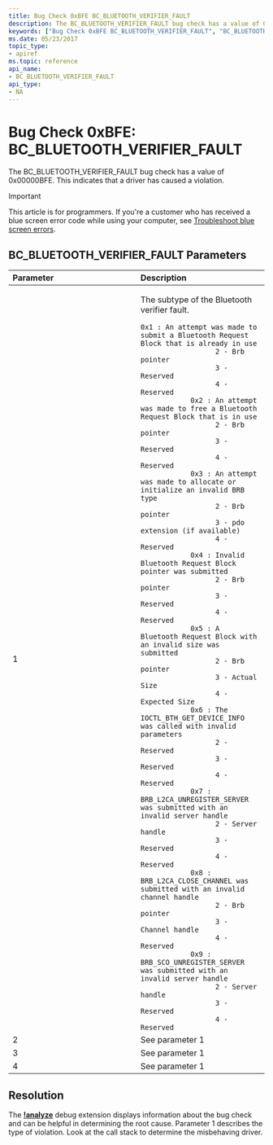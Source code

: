 ```yaml
---
title: Bug Check 0xBFE BC_BLUETOOTH_VERIFIER_FAULT
description: The BC_BLUETOOTH_VERIFIER_FAULT bug check has a value of 0x00000BFE. This indicates that a driver has caused a violation.
keywords: ["Bug Check 0xBFE BC_BLUETOOTH_VERIFIER_FAULT", "BC_BLUETOOTH_VERIFIER_FAULT"]
ms.date: 05/23/2017
topic_type:
- apiref
ms.topic: reference
api_name:
- BC_BLUETOOTH_VERIFIER_FAULT
api_type:
- NA
---
```


# Bug Check 0xBFE: BC\_BLUETOOTH\_VERIFIER\_FAULT


The BC\_BLUETOOTH\_VERIFIER\_FAULT bug check has a value of 0x00000BFE. This indicates that a driver has caused a violation.

> [!IMPORTANT]
> This article is for programmers. If you're a customer who has received a blue screen error code while using your computer, see [Troubleshoot blue screen errors](https://www.windows.com/stopcode).


## BC\_BLUETOOTH\_VERIFIER\_FAULT Parameters


<table>
<colgroup>
<col width="50%" />
<col width="50%" />
</colgroup>
<thead>
<tr class="header">
<th align="left">Parameter</th>
<th align="left">Description</th>
</tr>
</thead>
<tbody>
<tr class="odd">
<td align="left">1</td>
<td align="left"><p>The subtype of the Bluetooth verifier fault.</p>
<div class="code">
<code>0x1 : An attempt was made to submit a Bluetooth Request Block that is already in use
                  2 - Brb pointer
                  3 - Reserved
                  4 - Reserved
            0x2 : An attempt was made to free a Bluetooth Request Block that is in use
                  2 - Brb pointer
                  3 - Reserved
                  4 - Reserved
            0x3 : An attempt was made to allocate or initialize an invalid BRB type
                  2 - Brb pointer
                  3 - pdo extension (if available)
                  4 - Reserved
            0x4 : Invalid Bluetooth Request Block pointer was submitted
                  2 - Brb pointer
                  3 - Reserved
                  4 - Reserved
            0x5 : A Bluetooth Request Block with an invalid size was submitted
                  2 - Brb pointer
                  3 - Actual Size
                  4 - Expected Size
            0x6 : The IOCTL_BTH_GET_DEVICE_INFO was called with invalid parameters
                  2 - Reserved
                  3 - Reserved
                  4 - Reserved
            0x7 : BRB_L2CA_UNREGISTER_SERVER was submitted with an invalid server handle
                  2 - Server handle
                  3 - Reserved
                  4 - Reserved
            0x8 : BRB_L2CA_CLOSE_CHANNEL was submitted with an invalid channel handle
                  2 - Brb pointer
                  3 - Channel handle
                  4 - Reserved
            0x9 : BRB_SCO_UNREGISTER_SERVER was submitted with an invalid server handle
                  2 - Server handle
                  3 - Reserved
                  4 - Reserved</code>
</div></td>
</tr>
<tr class="even">
<td align="left">2</td>
<td align="left">See parameter 1</td>
</tr>
<tr class="odd">
<td align="left">3</td>
<td align="left">See parameter 1</td>
</tr>
<tr class="even">
<td align="left">4</td>
<td align="left">See parameter 1</td>
</tr>
</tbody>
</table>



## Resolution

The [**!analyze**](../debuggercmds/-analyze.md) debug extension displays information about the bug check and can be helpful in determining the root cause.
Parameter 1 describes the type of violation. Look at the call stack to determine the misbehaving driver.


